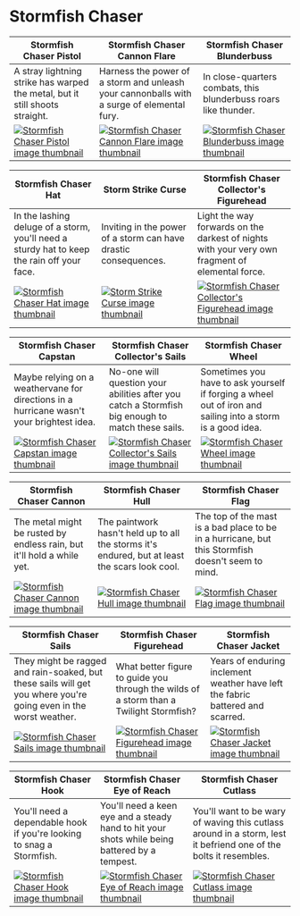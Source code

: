 # Stormfish Chaser

| Stormfish Chaser Pistol | Stormfish Chaser Cannon Flare | Stormfish Chaser Blunderbuss |
| ----------------------- | ----------------------------- | ---------------------------- |
| A stray lightning strike has warped the metal, but it still shoots straight. | Harness the power of a storm and unleash your cannonballs with a surge of elemental fury. | In close-quarters combats, this blunderbuss roars like thunder. |
| [![Stormfish Chaser Pistol image thumbnail](https://seaofthieves.wiki.gg/images/6/65/Stormfish_Chaser_Pistol.png)](https://seaofthieves.wiki.gg/wiki/Stormfish_Chaser_Pistol) | [![Stormfish Chaser Cannon Flare image thumbnail](https://seaofthieves.wiki.gg/images/c/c9/Stormfish_Chaser_Cannon_Flare.png)](https://seaofthieves.wiki.gg/wiki/Stormfish_Chaser_Cannon_Flare) | [![Stormfish Chaser Blunderbuss image thumbnail](https://seaofthieves.wiki.gg/images/0/08/Stormfish_Chaser_Blunderbuss.png)](https://seaofthieves.wiki.gg/wiki/Stormfish_Chaser_Blunderbuss) |

| Stormfish Chaser Hat | Storm Strike Curse | Stormfish Chaser Collector's Figurehead |
| -------------------- | ------------------ | --------------------------------------- |
| In the lashing deluge of a storm, you'll need a sturdy hat to keep the rain off your face. | Inviting in the power of a storm can have drastic consequences. | Light the way forwards on the darkest of nights with your very own fragment of elemental force. |
| [![Stormfish Chaser Hat image thumbnail](https://seaofthieves.wiki.gg/images/e/e7/Stormfish_Chaser_Hat.png)](https://seaofthieves.wiki.gg/wiki/Stormfish_Chaser_Hat) | [![Storm Strike Curse image thumbnail](https://seaofthieves.wiki.gg/images/3/3b/Storm_Strike_Curse.png)](https://seaofthieves.wiki.gg/wiki/Storm_Strike_Curse) | [![Stormfish Chaser Collector's Figurehead image thumbnail](https://seaofthieves.wiki.gg/images/4/43/Stormfish_Chaser_Collector%27s_Figurehead.png)](https://seaofthieves.wiki.gg/wiki/Stormfish_Chaser_Collector's_Figurehead) |

| Stormfish Chaser Capstan | Stormfish Chaser Collector's Sails | Stormfish Chaser Wheel |
| ------------------------ | ---------------------------------- | ---------------------- |
| Maybe relying on a weathervane for directions in a hurricane wasn't your brightest idea. | No-one will question your abilities after you catch a Stormfish big enough to match these sails. | Sometimes you have to ask yourself if forging a wheel out of iron and sailing into a storm is a good idea. |
| [![Stormfish Chaser Capstan image thumbnail](https://seaofthieves.wiki.gg/images/8/80/Stormfish_Chaser_Capstan.png)](https://seaofthieves.wiki.gg/wiki/Stormfish_Chaser_Capstan) | [![Stormfish Chaser Collector's Sails image thumbnail](https://seaofthieves.wiki.gg/images/a/a0/Stormfish_Chaser_Collector%27s_Sails.png)](https://seaofthieves.wiki.gg/wiki/Stormfish_Chaser_Collector's_Sails) | [![Stormfish Chaser Wheel image thumbnail](https://seaofthieves.wiki.gg/images/f/fd/Stormfish_Chaser_Wheel.png)](https://seaofthieves.wiki.gg/wiki/Stormfish_Chaser_Wheel) |

| Stormfish Chaser Cannon | Stormfish Chaser Hull | Stormfish Chaser Flag |
| ----------------------- | --------------------- | --------------------- |
| The metal might be rusted by endless rain, but it'll hold a while yet. | The paintwork hasn't held up to all the storms it's endured, but at least the scars look cool. | The top of the mast is a bad place to be in a hurricane, but this Stormfish doesn't seem to mind. |
| [![Stormfish Chaser Cannon image thumbnail](https://seaofthieves.wiki.gg/images/9/99/Stormfish_Chaser_Cannon.png)](https://seaofthieves.wiki.gg/wiki/Stormfish_Chaser_Cannon) | [![Stormfish Chaser Hull image thumbnail](https://seaofthieves.wiki.gg/images/9/99/Stormfish_Chaser_Hull.png)](https://seaofthieves.wiki.gg/wiki/Stormfish_Chaser_Hull) | [![Stormfish Chaser Flag image thumbnail](https://seaofthieves.wiki.gg/images/4/41/Stormfish_Chaser_Flag.png)](https://seaofthieves.wiki.gg/wiki/Stormfish_Chaser_Flag) |

| Stormfish Chaser Sails | Stormfish Chaser Figurehead | Stormfish Chaser Jacket |
| ---------------------- | --------------------------- | ----------------------- |
| They might be ragged and rain-soaked, but these sails will get you where you're going even in the worst weather. | What better figure to guide you through the wilds of a storm than a Twilight Stormfish? | Years of enduring inclement weather have left the fabric battered and scarred. |
| [![Stormfish Chaser Sails image thumbnail](https://seaofthieves.wiki.gg/images/c/c1/Stormfish_Chaser_Sails.png)](https://seaofthieves.wiki.gg/wiki/Stormfish_Chaser_Sails) | [![Stormfish Chaser Figurehead image thumbnail](https://seaofthieves.wiki.gg/images/1/1a/Stormfish_Chaser_Figurehead.png)](https://seaofthieves.wiki.gg/wiki/Stormfish_Chaser_Figurehead) | [![Stormfish Chaser Jacket image thumbnail](https://seaofthieves.wiki.gg/images/0/01/Stormfish_Chaser_Jacket.png)](https://seaofthieves.wiki.gg/wiki/Stormfish_Chaser_Jacket) |

| Stormfish Chaser Hook | Stormfish Chaser Eye of Reach | Stormfish Chaser Cutlass |
| --------------------- | ----------------------------- | ------------------------ |
| You'll need a dependable hook if you're looking to snag a Stormfish. | You'll need a keen eye and a steady hand to hit your shots while being battered by a tempest. | You'll want to be wary of waving this cutlass around in a storm, lest it befriend one of the bolts it resembles. |
| [![Stormfish Chaser Hook image thumbnail](https://seaofthieves.wiki.gg/images/e/e6/Stormfish_Chaser_Hook.png)](https://seaofthieves.wiki.gg/wiki/Stormfish_Chaser_Hook) | [![Stormfish Chaser Eye of Reach image thumbnail](https://seaofthieves.wiki.gg/images/c/c8/Stormfish_Chaser_Eye_of_Reach.png)](https://seaofthieves.wiki.gg/wiki/Stormfish_Chaser_Eye_of_Reach) | [![Stormfish Chaser Cutlass image thumbnail](https://seaofthieves.wiki.gg/images/9/9a/Stormfish_Chaser_Cutlass.png)](https://seaofthieves.wiki.gg/wiki/Stormfish_Chaser_Cutlass) |
